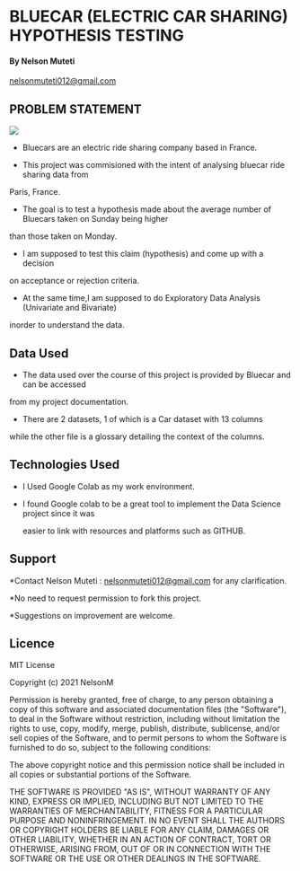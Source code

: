 # BLUECAR (ELECTRIC CAR SHARING) HYPOTHESIS TESTING

#### By Nelson Muteti
   
   nelsonmuteti012@gmail.com 

## PROBLEM STATEMENT

<img src="http://www.travel-images.com/pht/france957.jpg">



* Bluecars are an electric ride sharing company based in France. 

* This project was commisioned with the intent of analysing bluecar ride sharing data from

Paris, France.

* The goal is to test a hypothesis made about the average number of Bluecars taken on Sunday being higher 

 than those taken on Monday.

* I am supposed to test this claim (hypothesis) and come up with a decision

 on acceptance or rejection criteria.

* At the same time,I am supposed to do Exploratory Data Analysis (Univariate and Bivariate)

 inorder to understand the data.

## Data Used

* The data used over the course of this project is provided by Bluecar and can be accessed

 from my project documentation.

* There are 2 datasets, 1 of which is a Car dataset with 13 columns

 while the other file is a glossary detailing the context of the columns. 

## Technologies Used

* I Used Google Colab as my work environment.
 
* I found Google colab  to be a great  tool to implement the Data Science project since it was
   
  easier to link with resources and platforms such as GITHUB.

## Support

*Contact Nelson Muteti : nelsonmuteti012@gmail.com for any clarification.

*No need to request permission to fork this project.

*Suggestions on improvement are welcome.

## Licence

MIT License

Copyright (c) 2021 NelsonM

Permission is hereby granted, free of charge, to any person obtaining a copy
of this software and associated documentation files (the "Software"), to deal
in the Software without restriction, including without limitation the rights
to use, copy, modify, merge, publish, distribute, sublicense, and/or sell
copies of the Software, and to permit persons to whom the Software is
furnished to do so, subject to the following conditions:

The above copyright notice and this permission notice shall be included in all
copies or substantial portions of the Software.

THE SOFTWARE IS PROVIDED "AS IS", WITHOUT WARRANTY OF ANY KIND, EXPRESS OR
IMPLIED, INCLUDING BUT NOT LIMITED TO THE WARRANTIES OF MERCHANTABILITY,
FITNESS FOR A PARTICULAR PURPOSE AND NONINFRINGEMENT. IN NO EVENT SHALL THE
AUTHORS OR COPYRIGHT HOLDERS BE LIABLE FOR ANY CLAIM, DAMAGES OR OTHER
LIABILITY, WHETHER IN AN ACTION OF CONTRACT, TORT OR OTHERWISE, ARISING FROM,
OUT OF OR IN CONNECTION WITH THE SOFTWARE OR THE USE OR OTHER DEALINGS IN THE
SOFTWARE.
